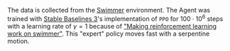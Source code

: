 The data is collected from the [Swimmer](https://gymnasium.farama.org/environments/mujoco/swimmer/) environment. The Agent was trained with [Stable Baselines 3](https://stable-baselines3.readthedocs.io/en/master/)'s implementation of `PPO` for $100 \cdot 10^6$ steps with a learning rate of $\gamma = 1$ because of ["Making reinforcement learning work on swimmer"](https://arxiv.org/abs/2208.07587). This "expert" policy moves fast with a serpentine motion.

